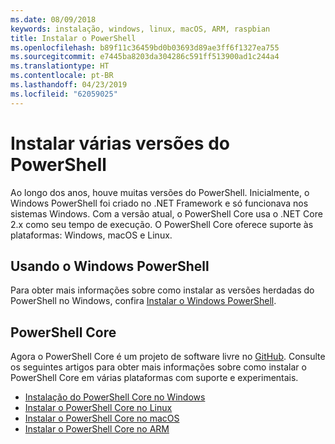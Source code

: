 ```yaml
---
ms.date: 08/09/2018
keywords: instalação, windows, linux, macOS, ARM, raspbian
title: Instalar o PowerShell
ms.openlocfilehash: b89f11c36459bd0b03693d89ae3ff6f1327ea755
ms.sourcegitcommit: e7445ba8203da304286c591ff513900ad1c244a4
ms.translationtype: HT
ms.contentlocale: pt-BR
ms.lasthandoff: 04/23/2019
ms.locfileid: "62059025"
---
```

# <a name="installing-various-versions-of-powershell"></a>Instalar várias versões do PowerShell

Ao longo dos anos, houve muitas versões do PowerShell. Inicialmente, o Windows PowerShell foi criado no .NET Framework e só funcionava nos sistemas Windows. Com a versão atual, o PowerShell Core usa o .NET Core 2.x como seu tempo de execução. O PowerShell Core oferece suporte às plataformas: Windows, macOS e Linux.

## <a name="windows-powershell"></a>Usando o Windows PowerShell

Para obter mais informações sobre como instalar as versões herdadas do PowerShell no Windows, confira [Instalar o Windows PowerShell](installing-windows-powershell.md).

## <a name="powershell-core"></a>PowerShell Core

Agora o PowerShell Core é um projeto de software livre no [GitHub](https://github.com/powershell/powershell).
Consulte os seguintes artigos para obter mais informações sobre como instalar o PowerShell Core em várias plataformas com suporte e experimentais.

- [Instalação do PowerShell Core no Windows](Installing-PowerShell-Core-on-Windows.md)
- [Instalar o PowerShell Core no Linux](Installing-PowerShell-Core-on-Linux.md)
- [Instalar o PowerShell Core no macOS](Installing-PowerShell-Core-on-macOS.md)
- [Instalar o PowerShell Core no ARM](PowerShell-Core-on-ARM.md)
